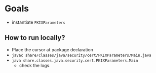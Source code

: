 # Goals
* instantiate `PKIXParameters`

## How to run locally?
* Place the cursor at package declaration
* `javac share/classes/java/security/cert/PKIXParameters/Main.java`
* `java share.classes.java.security.cert.PKIXParameters.Main`
  * check the logs
